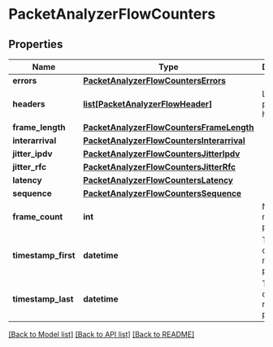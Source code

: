 # PacketAnalyzerFlowCounters

## Properties
Name | Type | Description | Notes
------------ | ------------- | ------------- | -------------
**errors** | [**PacketAnalyzerFlowCountersErrors**](PacketAnalyzerFlowCountersErrors.md) |  | [optional] 
**headers** | [**list[PacketAnalyzerFlowHeader]**](PacketAnalyzerFlowHeader.md) | List of protocol headers | [optional] 
**frame_length** | [**PacketAnalyzerFlowCountersFrameLength**](PacketAnalyzerFlowCountersFrameLength.md) |  | [optional] 
**interarrival** | [**PacketAnalyzerFlowCountersInterarrival**](PacketAnalyzerFlowCountersInterarrival.md) |  | [optional] 
**jitter_ipdv** | [**PacketAnalyzerFlowCountersJitterIpdv**](PacketAnalyzerFlowCountersJitterIpdv.md) |  | [optional] 
**jitter_rfc** | [**PacketAnalyzerFlowCountersJitterRfc**](PacketAnalyzerFlowCountersJitterRfc.md) |  | [optional] 
**latency** | [**PacketAnalyzerFlowCountersLatency**](PacketAnalyzerFlowCountersLatency.md) |  | [optional] 
**sequence** | [**PacketAnalyzerFlowCountersSequence**](PacketAnalyzerFlowCountersSequence.md) |  | [optional] 
**frame_count** | **int** | Number of received packets | 
**timestamp_first** | **datetime** | Timestamp of first received packet | [optional] 
**timestamp_last** | **datetime** | Timestamp of last received packet | [optional] 

[[Back to Model list]](../README.md#documentation-for-models) [[Back to API list]](../README.md#documentation-for-api-endpoints) [[Back to README]](../README.md)


